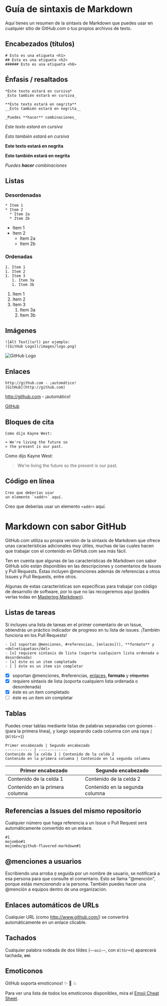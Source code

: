 # Guía de sintaxis de Markdown

Aquí tienes un resumen de la sintaxis de Markdown que puedes usar en cualquier sitio de GitHub.com o tus propios archivos de texto.

## Encabezados (títulos)

```
# Esto es una etiqueta <h1> 
## Esto es una etiqueta <h2>
###### Esto es una etiqueta <h6>
```

## Énfasis / resaltados

```
*Este texto estará en cursiva*
_Esto también estará en cursiva_

**Este texto estará en negrita**
__Esto también estará en negrita__

_Puedes **hacer** combinaciones_
```

*Este texto estará en cursiva*

_Esto también estará en cursiva_

**Este texto estará en negrita**

__Esto también estará en negrita__

_Puedes **hacer** combinaciones_

## Listas

### Desordenadas

```
* Item 1
* Item 2
  * Item 2a
  * Item 2b
```

* Item 1
* Item 2
  * Item 2a
  * Item 2b

### Ordenadas

```
1. Item 1
1. Item 2
1. Item 3
   1. Item 3a
   1. Item 3b
```

1. Item 1
1. Item 2
1. Item 3
   1. Item 3a
   1. Item 3b

## Imágenes

```
![Alt Text](url) por ejemplo:
![GitHub Logo](/images/logo.png)
```

![GitHub Logo](/images/logo.png)

## Enlaces

```
http://github.com - ¡automático!
[GitHub](http://github.com)
```

http://github.com - ¡automático!

[GitHub](http://github.com)

## Bloques de cita

```
Como dijo Kayne West:

> We're living the future so
> the present is our past.
```

Como dijo Kayne West:

> We're living the future so
> the present is our past.

## Código en línea

```
Creo que deberías usar
un elemento `<addr>` aquí.
```

Creo que deberías usar
un elemento `<addr>` aquí.

# Markdown con sabor GitHub

GitHub.com utiliza su propia versión de la sintaxis de Markdown que ofrece unas características adicionales muy útiles, muchas de las cuales hacen que trabajar con el contenido en GitHub.com sea más fácil.

Ten en cuenta que algunas de las características de Markdown con sabor GitHub sólo están disponibles en las descripciones y comentarios de Issues y Pull Requests. Éstas incluyen @menciones además de referencias a otros Issues y Pull Requests, entre otros.

Algunas de estas características son específicas para trabajar con código de desarrollo de software, por lo que no las recogeremos aquí (podéis verlas todas en [Mastering Markdown](https://guides.github.com/features/mastering-markdown/)).

## Listas de tareas

Si incluyes una lista de tareas en el primer comentario de un Issue, obtendrás un práctico indicador de progreso en tu lista de issues. ¡También funciona en los Pull Requests!

```
- [x] soportan @menciones, #referencias, [enlaces](), **formato** y <del>etiquetas</del> 
- [x] requiere sintaxis de lista (soporta cualquiern lista ordenada o desordenada)
- [x] éste es un item completado
- [ ] éste es un item sin completar
```

- [x] soportan @menciones, #referencias, [enlaces](), **formato** y <del>etiquetas</del> 
- [x] requiere sintaxis de lista (soporta cualquiern lista ordenada o desordenada)
- [x] éste es un item completado
- [ ] éste es un item sin completar

## Tablas

Puedes crear tablas mediante listas de palabras separadas con guiones `-` (para la primera línea), y luego separando cada columna con una raya `|` (`AltGr+1`)

```
Primer encabezado | Segundo encabezado
------------ | -------------
Contenido de la celda 1 | Contenido de la celda 2
Contenido en la primera columna | Contenido en la segunda columna
```

Primer encabezado | Segundo encabezado
------------ | -------------
Contenido de la celda 1 | Contenido de la celda 2
Contenido en la primera columna | Contenido en la segunda columna

## Referencias a Issues del mismo repositorio

Cualquier número que haga referencia a un Issue o Pull Request será automáticamente convertido en un enlace.

```
#1
mojombo#1
mojombo/github-flavored-markdown#1
```

## @menciones a usuarios

Escribiendo una arroba `@` seguida por un nombre de usuario, se notificará a esa persona para que consulte el comentario. Esto se llama "@mención", porque estás _mencionando_ a la persona. También puedes hacer una @mención a equipos dentro de una organización.

## Enlaces automáticos de URLs

Cualquier URL (como http://www.github.com/) se convertirá automáticamente en un enlace clicable.

## Tachados

Cualquier palabra rodeada de dos tildes (`~~así~~`, con `AltGr+4`) aparecerá tachada, ~~así~~.

## Emoticonos

GitHub soporta emoticonos! :sparkles: :camel: :boom:

Para ver una lista de todos los emoticonos disponibles, mira el [Emoji Cheat Sheet](http://www.emoji-cheat-sheet.com/).